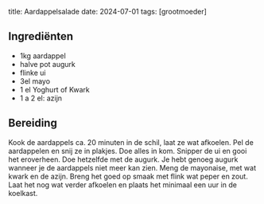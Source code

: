title: Aardappelsalade
date: 2024-07-01
tags: [grootmoeder]

## Ingrediënten
- 1kg aardappel
- halve pot augurk
- flinke ui
- 3el mayo
- 1 el Yoghurt of Kwark
- 1 a 2 el: azijn

## Bereiding
Kook de aardappels ca. 20 minuten in de schil, laat ze wat afkoelen. Pel de aardappelen en snij ze in plakjes. Doe alles in kom. Snipper de ui en gooi het eroverheen. 
Doe hetzelfde met de augurk. Je hebt genoeg augurk wanneer je de aardappels niet meer kan zien. Meng de mayonaise, met wat kwark en de azijn. Breng het goed op smaak 
met flink wat peper en zout. Laat het nog wat verder afkoelen en plaats het minimaal een uur in de koelkast. 
